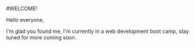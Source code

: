 #WELCOME!


Hello everyone,

I'm glad you found me, I'm currently in a web development boot camp, stay tuned for more coming soon.
